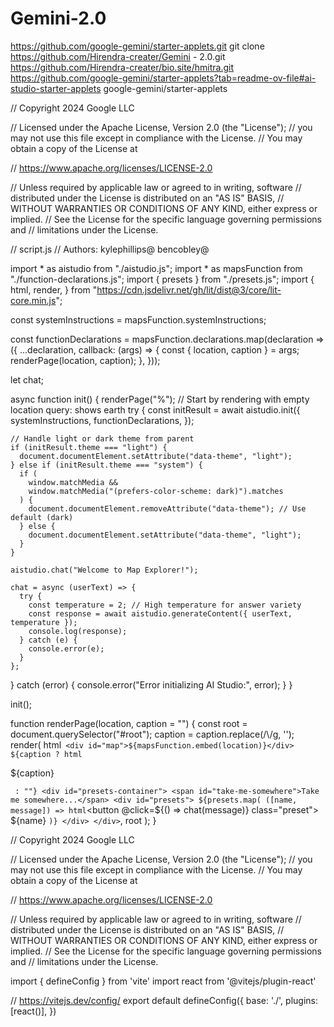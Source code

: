# Gemini-2.0
https://github.com/google-gemini/starter-applets.git
git clone https://github.com/Hirendra-creater/Gemini - 2.0.git
https://github.com/Hirendra-creater/bio.site/hmitra.git
https://github.com/google-gemini/starter-applets?tab=readme-ov-file#ai-studio-starter-applets
google-gemini/starter-applets


// Copyright 2024 Google LLC

// Licensed under the Apache License, Version 2.0 (the "License");
// you may not use this file except in compliance with the License.
// You may obtain a copy of the License at

//     https://www.apache.org/licenses/LICENSE-2.0

// Unless required by applicable law or agreed to in writing, software
// distributed under the License is distributed on an "AS IS" BASIS,
// WITHOUT WARRANTIES OR CONDITIONS OF ANY KIND, either express or implied.
// See the License for the specific language governing permissions and
// limitations under the License.

// script.js
// Authors: kylephillips@ bencobley@

import * as aistudio from "./aistudio.js";
import * as mapsFunction from "./function-declarations.js";
import { presets } from "./presets.js";
import {
  html,
  render,
} from "https://cdn.jsdelivr.net/gh/lit/dist@3/core/lit-core.min.js";

const systemInstructions = mapsFunction.systemInstructions;

const functionDeclarations = mapsFunction.declarations.map(declaration => ({
  ...declaration,
  callback: (args) => {
    const { location, caption } = args;
    renderPage(location, caption);
  },
}));

let chat;

async function init() {
  renderPage("%"); // Start by rendering with empty location query: shows earth
  try {
    const initResult = await aistudio.init({
      systemInstructions,
      functionDeclarations,
    });

    // Handle light or dark theme from parent
    if (initResult.theme === "light") {
      document.documentElement.setAttribute("data-theme", "light");
    } else if (initResult.theme === "system") {
      if (
        window.matchMedia &&
        window.matchMedia("(prefers-color-scheme: dark)").matches
      ) {
        document.documentElement.removeAttribute("data-theme"); // Use default (dark)
      } else {
        document.documentElement.setAttribute("data-theme", "light");
      }
    }

    aistudio.chat("Welcome to Map Explorer!");

    chat = async (userText) => {
      try {
        const temperature = 2; // High temperature for answer variety
        const response = await aistudio.generateContent({ userText, temperature });
        console.log(response);
      } catch (e) {
        console.error(e);
      }
    };
  } catch (error) {
    console.error("Error initializing AI Studio:", error);
  }
}

init();

function renderPage(location, caption = "") {
  const root = document.querySelector("#root");
  caption = caption.replace(/\\/g, '');
  render(
    html`
      <div id="map">${mapsFunction.embed(location)}</div>
      ${caption
        ? html`<div id="caption"><p>${caption}</p></div>`
        : ""}
      <div id="presets-container">
      <span id="take-me-somewhere">Take me somewhere...</span>
        <div id="presets">
              ${presets.map(
          ([name, message]) =>
            html`<button @click=${() => chat(message)} class="preset">
                    ${name}
                  </button>`
        )}
        </div>
      </div>
    `,
    root
  );
}

// Copyright 2024 Google LLC

// Licensed under the Apache License, Version 2.0 (the "License");
// you may not use this file except in compliance with the License.
// You may obtain a copy of the License at

//     https://www.apache.org/licenses/LICENSE-2.0

// Unless required by applicable law or agreed to in writing, software
// distributed under the License is distributed on an "AS IS" BASIS,
// WITHOUT WARRANTIES OR CONDITIONS OF ANY KIND, either express or implied.
// See the License for the specific language governing permissions and
// limitations under the License.

import { defineConfig } from 'vite'
import react from '@vitejs/plugin-react'

// https://vitejs.dev/config/
export default defineConfig({
  base: './',
  plugins: [react()],
})
